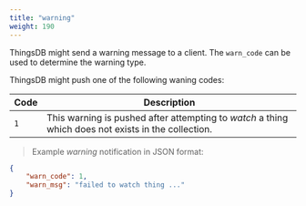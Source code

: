 ```yaml
---
title: "warning"
weight: 190
---
```


ThingsDB might send a warning message to a client. The `warn_code` can be used
to determine the warning type.

ThingsDB might push one of the following waning codes:

Code | Description
---- | -----------
`1` | This warning is pushed after attempting to *watch* a thing which does not exists in the collection.


> Example *warning* notification in JSON format:

```json
{
    "warn_code": 1,
    "warn_msg": "failed to watch thing ..."
}
```

